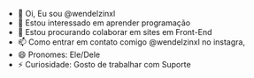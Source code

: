 - 👋 Oi, Eu sou @wendelzinxl
- 👀 Estou interessado em aprender programação  
- 💞️ Estou procurando colaborar em sites em Front-End
- 📫 Como entrar em contato comigo @wendelzinxl no instagra,
- 😄 Pronomes: Ele/Dele
- ⚡ Curiosidade: Gosto de trabalhar com Suporte

<!---
wendelzinxl/wendelzinxl is a ✨ special ✨ repository because its `README.md` (this file) appears on your GitHub profile.
You can click the Preview link to take a look at your changes.
--->
